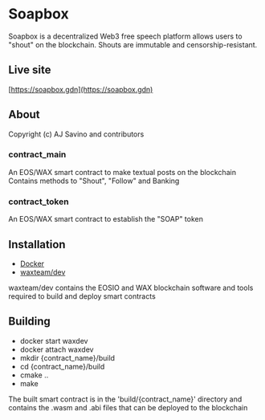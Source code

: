# Soapbox

Soapbox is a decentralized Web3 free speech platform allows users to "shout" on the blockchain.
Shouts are immutable and censorship-resistant.

## Live site

[https://soapbox.gdn](https://soapbox.gdn)

## About

Copyright (c) AJ Savino and contributors

### contract_main

An EOS/WAX smart contract to make textual posts on the blockchain
Contains methods to "Shout", "Follow" and Banking

### contract_token

An EOS/WAX smart contract to establish the "SOAP" token

## Installation

-   [Docker](https://docs.docker.com/get-docker/)
-   [waxteam/dev](https://hub.docker.com/r/waxteam/dev)

waxteam/dev contains the EOSIO and WAX blockchain software and tools required to build and deploy smart contracts

## Building

-   docker start waxdev
-   docker attach waxdev
-   mkdir {contract_name}/build
-   cd {contract_name}/build
-   cmake ..
-   make

The built smart contract is in the 'build/{contract_name}' directory and contains the .wasm and .abi files that can be deployed to the blockchain
